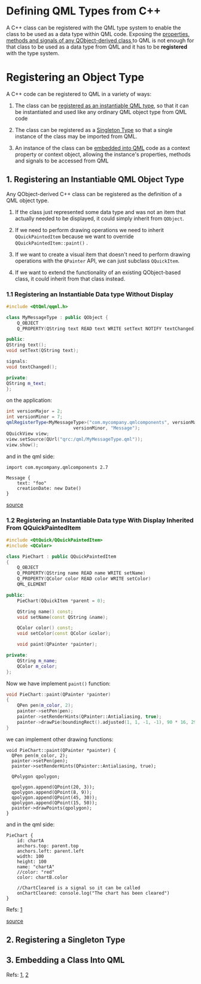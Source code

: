 # Defining QML Types from C++
A C++ class can be registered with the QML type system to enable the class to be used as a data type within QML code. Exposing the   [properties, methods and signals of any QObject-derived class ](defining_qml_types_from_cpp.md) to QML is not enough for that class to be used as a data type from QML and it has to be  **registered** with the type system.


# Registering an Object Type
A C++ code can be registered to QML in a variety of ways:

1. The class can be [registered as an instantiable QML type](https://doc.qt.io/qt-6/qtqml-cppintegration-definetypes.html#registering-an-instantiable-object-type), so that it can be instantiated and used like any ordinary QML object type from QML code

2. The class can be registered as a [Singleton Type](https://doc.qt.io/qt-6/qtqml-cppintegration-definetypes.html#registering-singleton-objects-with-a-singleton-type) so that a single instance of the class may be imported from QML.

3. An instance of the class can be [embedded into QML](https://doc.qt.io/qt-6/qtqml-cppintegration-contextproperties.html) code as a context property or context object, allowing the instance's properties, methods and signals to be accessed from QML


## 1. Registering an Instantiable QML Object Type

Any QObject-derived C++ class can be registered as the definition of a QML object type. 

1. If the class just represented some data type and was not an item that actually needed to be displayed, it could simply inherit from `QObject`.

2. If we need to perform drawing operations we need to inherit `QQuickPaintedItem` because we want to override `QQuickPaintedItem::paint()` .  

3. If we want to create a visual item that doesn't need to perform drawing operations with the `QPainter` API, we can just subclass `QQuickItem`.

4. If we want to extend the functionality of an existing QObject-based class, it could inherit from that class instead. 


### 1.1 Registering an Instantiable Data type Without Display

```cpp
#include <QtQml/qqml.h>

class MyMessageType : public QObject {
    Q_OBJECT
    Q_PROPERTY(QString text READ text WRITE setText NOTIFY textChanged)

public:
QString text();
void setText(QString text);

signals:
void textChanged();

private:
QString m_text;
};
```
on the application:

```cpp
int versionMajor = 2;
int versionMinor = 7;
qmlRegisterType<MyMessageType>("com.mycompany.qmlcomponents", versionMajor,
                         versionMinor, "Message");
QQuickView view;
view.setSource(QUrl("qrc:/qml/MyMessageType.qml"));
view.show();
```
and in the qml side:

```
import com.mycompany.qmlcomponents 2.7

Message {
    text: "foo"
    creationDate: new Date()
}
```
[source](../src/defining_qml_types_from_cpp.cpp)


### 1.2 Registering an Instantiable Data type With Display Inherited From QQuickPaintedItem


```cpp
#include <QtQuick/QQuickPaintedItem>
#include <QColor>

class PieChart : public QQuickPaintedItem
{
    Q_OBJECT
    Q_PROPERTY(QString name READ name WRITE setName)
    Q_PROPERTY(QColor color READ color WRITE setColor)
    QML_ELEMENT

public:
    PieChart(QQuickItem *parent = 0);

    QString name() const;
    void setName(const QString &name);

    QColor color() const;
    void setColor(const QColor &color);

    void paint(QPainter *painter);

private:
    QString m_name;
    QColor m_color;
};
```

Now we have implement `paint()` function:

```cpp
void PieChart::paint(QPainter *painter)
{
    QPen pen(m_color, 2);
    painter->setPen(pen);
    painter->setRenderHints(QPainter::Antialiasing, true);
    painter->drawPie(boundingRect().adjusted(1, 1, -1, -1), 90 * 16, 290 * 16);
}
```

we can implement other drawing functions:

```
void PieChart::paint(QPainter *painter) {
  QPen pen(m_color, 2);
  painter->setPen(pen);
  painter->setRenderHints(QPainter::Antialiasing, true);

  QPolygon qpolygon;

  qpolygon.append(QPoint(20, 3));
  qpolygon.append(QPoint(8, 9));
  qpolygon.append(QPoint(45, 30));
  qpolygon.append(QPoint(15, 50));
  painter->drawPoints(qpolygon);
}
```

and in the qml side:

```
PieChart {
    id: chartA
    anchors.top: parent.top
    anchors.left: parent.left
    width: 100
    height: 100
    name: "chartA"
    //color: "red"
    color: chartB.color

    //ChartCleared is a signal so it can be called
    onChartCleared: console.log("The chart has been cleared")
}
```
Refs: [1](https://doc.qt.io/qt-5/qtqml-tutorials-extending-qml-example.html)

[source](../src/registering_cpp_types_with_qml.cpp)



## 2. Registering a Singleton Type



## 3. Embedding a Class Into QML




Refs: [1](https://doc.qt.io/qt-6/qtqml-cppintegration-definetypes.html), [2](https://doc.qt.io/qt-6/qtqml-tutorials-extending-qml-example.html)
